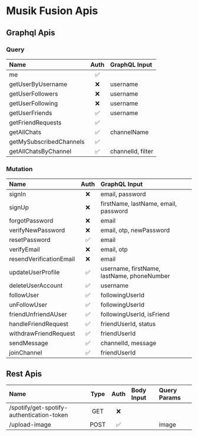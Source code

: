 # Musik Fusion Apis

## Graphql Apis

### Query

| Name                    |        Auth        | GraphQL Input     |
| :---------------------- | :----------------: | :---------------- |
| me                      | :white_check_mark: |                   |
| getUserByUsername       |        :x:         | username          |
| getUserFollowers        |        :x:         | username          |
| getUserFollowing        |        :x:         | username          |
| getUserFriends          | :white_check_mark: | username          |
| getFriendRequests       | :white_check_mark: |                   |
| getAllChats             | :white_check_mark: | channelName       |
| getMySubscribedChannels | :white_check_mark: |                   |
| getAllChatsByChannel    | :white_check_mark: | channelId, filter |

### Mutation

| Name                    |        Auth        | GraphQL Input                              |
| :---------------------- | :----------------: | :----------------------------------------- |
| signIn                  |        :x:         | email, password                            |
| signUp                  |        :x:         | firstName, lastName, email, password       |
| forgotPassword          |        :x:         | email                                      |
| verifyNewPassword       |        :x:         | email, otp, newPassword                    |
| resetPassword           | :white_check_mark: | email                                      |
| verifyEmail             |        :x:         | email, otp                                 |
| resendVerificationEmail |        :x:         | email                                      |
| updateUserProfile       | :white_check_mark: | username, firstName, lastName, phoneNumber |
| deleteUserAccount       | :white_check_mark: | username                                   |
| followUser              | :white_check_mark: | followingUserId                            |
| unFollowUser            | :white_check_mark: | followingUserId                            |
| friendUnfriendAUser     | :white_check_mark: | followingUserId, isFriend                  |
| handleFriendRequest     | :white_check_mark: | friendUserId, status                       |
| withdrawFriendRequest   | :white_check_mark: | friendUserId                               |
| sendMessage             | :white_check_mark: | channelId, message                         |
| joinChannel             | :white_check_mark: | friendUserId                               |

## Rest Apis

| Name                                      | Type |        Auth        | Body Input | Query Params |
| :---------------------------------------- | :--: | :----------------: | :--------- | :----------- |
| /spotify/get-spotify-authentication-token | GET  |        :x:         |            |              |
| /upload-image                             | POST | :white_check_mark: |            | image        |

